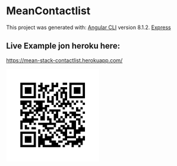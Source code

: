 # MeanContactlist

This project was generated with:
[Angular CLI](https://github.com/angular/angular-cli) version 8.1.2.
[Express](https://expressjs.com/)

## Live Example jon heroku here:

https://mean-stack-contactlist.herokuapp.com/

![Screenshot](src/assets/qr.png)

